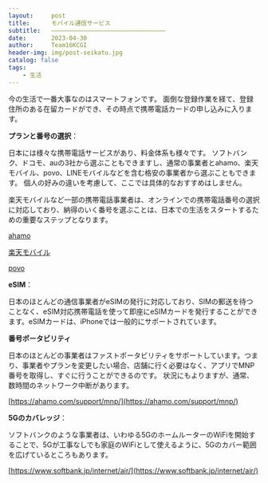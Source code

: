 ```yaml
---
layout:     post
title:      モバイル通信サービス
subtitle:   ————————————————————————————————
date:       2023-04-30
author:     Team16KCGI
header-img: img/post-seikatu.jpg
catalog: false
tags:
    - 生活
---
```


今の生活で一番大事なのはスマートフォンです。 面倒な登録作業を経て、登録住所のある在留カードができ、その時点で携帯電話カードの申し込みに入ります。

**プランと番号の選択**：

日本には様々な携帯電話サービスがあり、料金体系も様々です。 ソフトバンク、ドコモ、auの3社から選ぶこともできますし、通常の事業者とahamo、楽天モバイル、povo、LINEモバイルなどを含む格安の事業者から選ぶこともできます。 個人の好みの違いを考慮して、ここでは具体的なおすすめはしません。

楽天モバイルなど一部の携帯電話事業者は、オンラインでの携帯電話番号の選択に対応しており、納得のいく番号を選ぶことは、日本での生活をスタートするための重要なステップとなります。

[ahamo](https://ahamo.com)

[楽天モバイル](https://network.mobile.rakuten.co.jp)

[povo](https://povo.jp)

**eSIM**：

日本のほとんどの通信事業者がeSIMの発行に対応しており、SIMの郵送を待つことなく、eSIM対応携帯電話を使って即座にeSIMカードを発行することができます。eSIMカードは、iPhoneでは一般的にサポートされています。

**番号ポータビリティ**

日本のほとんどの事業者はファストポータビリティをサポートしています。つまり、事業者やプランを変更したい場合、店舗に行く必要はなく、アプリでMNP番号を取得し、すぐに行うことができるのです。 状況にもよりますが、通常、数時間のネットワーク中断があります。

[https://ahamo.com/support/mnp/](https://ahamo.com/support/mnp/)

**5Gのカバレッジ**：



ソフトバンクのような事業者は、いわゆる5GのホームルーターのWiFiを開始することで、5Gが工事なしでも家庭のWiFiとして使えるように、5Gのカバー範囲を広げているところもあります。

[https://www.softbank.jp/internet/air/](https://www.softbank.jp/internet/air/)


